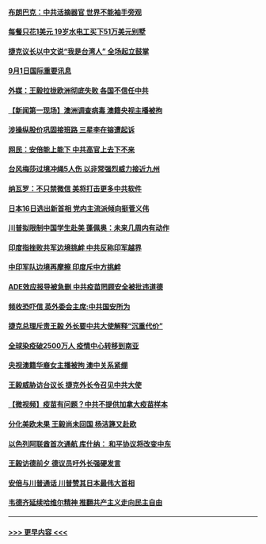 #### [布朗巴克：中共活摘器官 世界不能袖手旁观](../pages/prog202/a102931271.md?t=09012151) 
#### [每餐只花1美元 19岁水电工买下51万美元别墅](../pages/prog202/a102931184.md?t=09012151) 
#### [捷克议长以中文说“我是台湾人” 全场起立鼓掌](../pages/prog202/a102931191.md?t=09012151) 
#### [9月1日国际重要讯息](../pages/prog202/a102931158.md?t=09012151) 
#### [外媒：王毅拉拢欧洲彻底失败 各国不信任中共](../pages/prog202/a102931117.md?t=09012151) 
#### [【新闻第一现场】澳洲调查病毒 澳籍央视主播被拘](../pages/prog202/a102931103.md?t=09012151) 
#### [涉操纵股价巩固接班路 三星李在镕遭起诉](../pages/prog202/a102931091.md?t=09012151) 
#### [网民：安倍能上能下 中共高官上去下不来](../pages/prog202/a102931059.md?t=09012151) 
#### [台风梅莎过境冲绳5人伤 以非常强烈威力接近九州](../pages/prog202/a102931057.md?t=09012151) 
#### [纳瓦罗：不只禁微信 美将打击更多中共软件](../pages/prog202/a102930976.md?t=09012151) 
#### [日本16日选出新首相 党内主流派倾向挺菅义伟](../pages/prog202/a102930914.md?t=09012151) 
#### [川普拟限制中国学生赴美 蓬佩奥：未来几周内有动作](../pages/prog202/a102930887.md?t=09012151) 
#### [印度指挫败共军边境挑衅 中共反称印军越界](../pages/prog202/a102930778.md?t=09012151) 
#### [中印军队边境再摩擦  印度斥中方挑衅](../pages/prog202/a102930758.md?t=09012151) 
#### [ADE效应报导被急删 中共疫苗罔顾安全被批违道德](../pages/prog202/a102930638.md?t=09012151) 
#### [频收恐吓信 英外委会主席:中共国安所为](../pages/prog202/a102930703.md?t=09012151) 
#### [捷克总理斥责王毅 外长要中共大使解释“沉重代价”](../pages/prog202/a102930657.md?t=09012151) 
#### [全球染疫破2500万人 疫情中心转移到南亚](../pages/prog202/a102930570.md?t=09012151) 
#### [央视澳籍华裔女主播被拘 澳中关系紧绷](../pages/prog202/a102930691.md?t=09012151) 
#### [王毅威胁访台议长 捷克外长令召见中共大使](../pages/prog202/a102930679.md?t=09012151) 
#### [【微视频】疫苗有问题？中共不提供加拿大疫苗样本](../pages/prog202/a102930647.md?t=09012151) 
#### [分化美欧未果 王毅尚未回国 杨洁篪又赴欧](../pages/prog202/a102930620.md?t=09012151) 
#### [以色列阿联酋首次通航 库什纳： 和平协议将改变中东](../pages/prog202/a102930580.md?t=09012151) 
#### [王毅访德前夕 德议员吁外长强硬发言](../pages/prog202/a102930572.md?t=09012151) 
#### [安倍与川普通话 川普赞其日本最伟大首相](../pages/prog202/a102930560.md?t=09012151) 
#### [韦德齐延续哈维尔精神 推翻共产主义走向民主自由](../pages/prog202/a102930539.md?t=09012151) 

----
#### [ >>> 更早内容 <<< ](../indexes/prog202-earlier.md)
